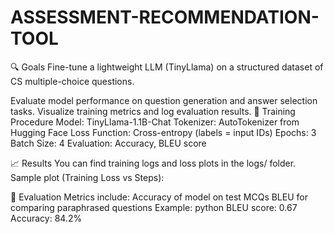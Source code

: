 # ASSESSMENT-RECOMMENDATION-TOOL

🔍 Goals Fine-tune a lightweight LLM (TinyLlama) on a structured dataset of CS multiple-choice questions.

Evaluate model performance on question generation and answer selection tasks.
Visualize training metrics and log evaluation results.
🧪 Training Procedure Model: TinyLlama-1.1B-Chat Tokenizer: AutoTokenizer from Hugging Face Loss Function: Cross-entropy (labels = input IDs) Epochs: 3 Batch Size: 4 Evaluation: Accuracy, BLEU score

📈 Results You can find training logs and loss plots in the logs/ folder. Sample plot (Training Loss vs Steps):

🧪 Evaluation Metrics include: Accuracy of model on test MCQs BLEU for comparing paraphrased questions Example: python BLEU score: 0.67 Accuracy: 84.2%

